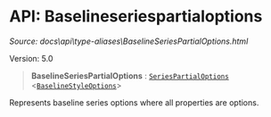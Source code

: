 # API: Baselineseriespartialoptions

*Source: docs\api\type-aliases\BaselineSeriesPartialOptions.html*

Version: 5.0

> **BaselineSeriesPartialOptions** : [`SeriesPartialOptions`](SeriesPartialOptions.md) <[`BaselineStyleOptions`](../interfaces/BaselineStyleOptions.md)>

Represents baseline series options where all properties are options.
